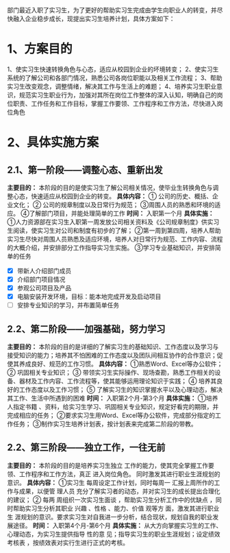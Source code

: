 ﻿部门最近入职了实习生，为了更好的帮助实习生完成由学生向职业人的转变，并尽快融入企业稳步成长，现提出实习生培养计划，具体方案如下：

# 1、方案目的
1、使实习生快速转换角色与心态，适应从校园到企业的坏境转变；
 2、使实习生系统的了解公司和各部门情况，熟悉公司各岗位职能以及相关工作流程；
 3、帮助实习生改变观念，调整情绪，解决其工作与生活上的难题；
4、培养实习生职业意识，规范实习生职业行为，加强对其所在岗位工作整体的深入认知，明确自己的岗位职责、工作任务和工作目标，掌握工作要领、工作程序和工作方法，尽快进入岗位角色

# 2、具体实施方案
## 2.1、第一阶段——调整心态、重新出发
**主要目的：**
本阶段的目的是使实习生了解公司相关情况，使毕业生转换角色与调整心态，快速适应从校园到企业的转变。
**具体内容：**
① 公司的历史、概括、企业文化；
② 公司的规章制度以及日常行为规范；
③周围人员的熟悉和环境的适应。
④了解部门项目，并能处理简单的工作
**时间：**
入职第一个月
**具体实施：**
①人力资源部在实习生入职第一周发放公司相关资料及《公司规章制度》供实习生阅读，使实习生对公司和制度有初步的了解；
②第一周到第四周，培养人帮助实习生尽快对周围人员熟悉及适应环境，培养人对日常行为规范、工作内容、流程的大概介绍，并安排部分工作指导实习生实施。
③学习专业基础知识，并安排简单的任务

- [x] 带新人介绍部门成员
- [x] 介绍部门项目情况
- [x] 参观公司项目及产品
- [x] 电脑安装开发环境，目标：能本地完成开发及启动项目
- [ ] 安排专业知识的学习，并布置简单任务

## 2.2、第二阶段——加强基础，努力学习
**主要目的：**
本阶段的目的是详细的了解实习生的基础知识、工作态度以及学习与接受知识的能力；培养其不怕困难的工作态度以及团队间相互协作的合作意识；促使其养成良好、规范的工作习惯。
**具体内容：**
①熟悉Word、Excel等办公软件；
② 巩固相关专业知识；
③ 带领实习生实际操作、现场查勘，熟悉工作相关的设备、器材及工作内容、工作流程等，使其能够运用理论知识于实践； 
④ 培养其良好的工作态度以及工作习惯；
⑤ 了解实习生的知识掌握水平以及心理动态，解决其工作、生活中所遇到的困难
**时间：**
入职第2个月-第3个月
**具体实施：**
①培养人指定书籍  、资料，给实习生学习、巩固相关专业知识，规定好看完的期限，并完成相应的任务；
②要求实习生用Word、Excel等办公软件，完成部分指定的工作任务；
③制作实习生培养计划表，按计划表来完成第二阶段的带教。


## 2.2、第三阶段——独立工作，一往无前
**主要目的：**
本阶段的目的是培养实习生独立 工作的能力，使其完全掌握工作要领、工作程序和工作方法，真正 进入岗位角色。 同时激发其进行职业生涯规划的意识。
**具体内容：**
①实习生  每周设定工作计划，同时每周一 汇报上周所作的工作与成果，以便管 理人员  充分了解实习者的动态，并对实习生的成长提出合理化的建议；
② 每两 周组织一次实习生面谈 ，帮助实习生分析工作中的优缺点  ，同时帮助实习生分析其职业  兴趣 、性格 、能力、价值 观等方  面，激发其进行职业生  涯规划的意识。要求实习生对自我进一步分析，结合现状，规划自我的职业发展途径。
**时间：**
入职第4个月-第6个月
**具体实施：**
从大方向掌握实习生的工作、心理动态，为实习生提供指导 性的意 见；指导实习生的职业生涯规划；设定绩效  考核表 ，按绩效表对实行生进行正式的考核。








